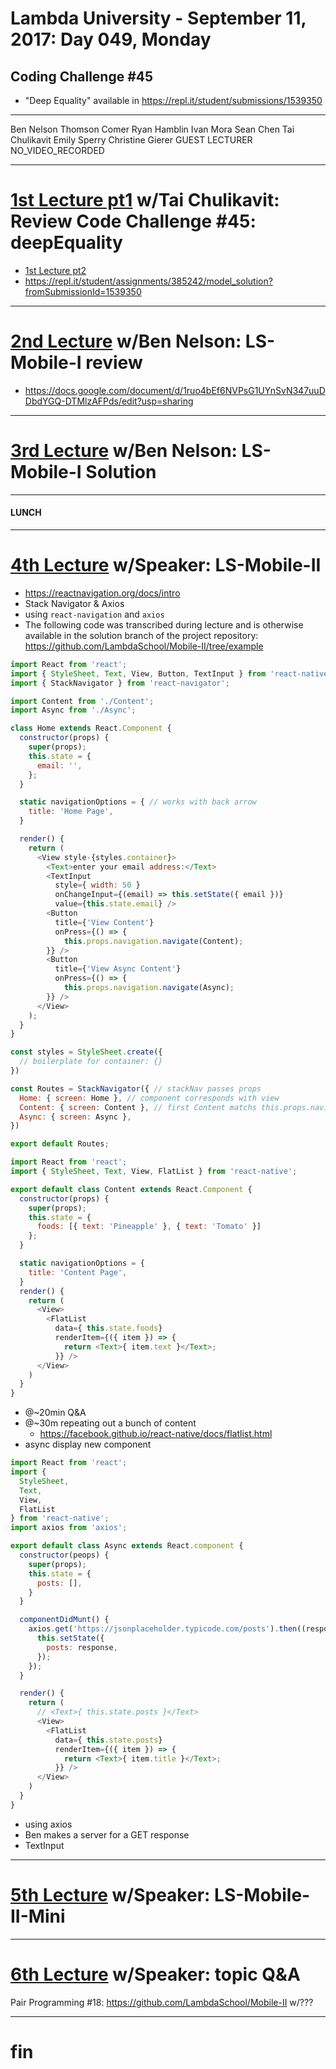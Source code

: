# Lambda University - September 11, 2017: Day 049, Monday
## Coding Challenge #45
- "Deep Equality" available in https://repl.it/student/submissions/1539350
***
Ben Nelson
Thomson Comer
Ryan Hamblin
Ivan Mora
Sean Chen
Tai Chulikavit
Emily Sperry
Christine Gierer
GUEST LECTURER
NO_VIDEO_RECORDED
***
# [1st Lecture pt1](https://youtu.be/PpRMJi2ByKU) w/Tai Chulikavit: Review Code Challenge #45: deepEquality
- [1st Lecture pt2](https://youtu.be/aPBH-Vde8BU)
- https://repl.it/student/assignments/385242/model_solution?fromSubmissionId=1539350

***
# [2nd Lecture](NO_VIDEO_RECORDED) w/Ben Nelson: LS-Mobile-I review
- https://docs.google.com/document/d/1ruo4bEf6NVPsG1UYnSvN347uuDDbdYGQ-DTMlzAFPds/edit?usp=sharing

***
# [3rd Lecture](VIDEO_RECORDED_NOT_POSTED) w/Ben Nelson: LS-Mobile-I Solution
***
#### LUNCH
***
# [4th Lecture](VIDEO_RECORDED_NOT_POSTED) w/Speaker: LS-Mobile-II
- https://reactnavigation.org/docs/intro
- Stack Navigator & Axios
- using `react-navigation` and `axios`
- The following code was transcribed during lecture and is otherwise available in the solution branch of the project repository: https://github.com/LambdaSchool/Mobile-II/tree/example
```js
import React from 'react';
import { StyleSheet, Text, View, Button, TextInput } from 'react-native';
import { StackNavigator } from 'react-navigator';

import Content from './Content';
import Async from './Async';

class Home extends React.Component {
  constructor(props) {
    super(props);
    this.state = {
      email: '',
    };
  }

  static navigationOptions = { // works with back arrow
    title: 'Home Page',
  }

  render() {
    return (
      <View style-{styles.container}>
        <Text>enter your email address:</Text>
        <TextInput
          style={ width: 50 }
          onChangeInput={(email) => this.setState({ email })}
          value={this.state.email} />
        <Button
          title={'View Content'}
          onPress={() => {
            this.props.navigation.navigate(Content);
        }} />
        <Button
          title={'View Async Content'}
          onPress={() => {
            this.props.navigation.navigate(Async);
        }} />
      </View>
    );
  }
}

const styles = StyleSheet.create({
  // boilerplate for container: {}
})

const Routes = StackNavigator({ // stackNav passes props
  Home: { screen: Home }, // component corresponds with view
  Content: { screen: Content }, // first Content matchs this.props.navigation.navigate(Content);
  Async: { screen: Async },
})

export default Routes;
```

```js
import React from 'react';
import { StyleSheet, Text, View, FlatList } from 'react-native';

export default class Content extends React.Component {
  constructor(props) {
    super(props);
    this.state = {
      foods: [{ text: 'Pineapple' }, { text: 'Tomato' }]
    };
  }

  static navigationOptions = {
    title: 'Content Page',
  }
  render() {
    return (
      <View>
        <FlatList
          data={ this.state.foods}
          renderItem={({ item }) => {
            return <Text>{ item.text }</Text>;
          }} />
      </View>
    )
  }
}

```

- @~20min Q&A
- @~30m repeating out a bunch of content
  - https://facebook.github.io/react-native/docs/flatlist.html
- async display new component
```js
import React from 'react';
import {
  StyleSheet,
  Text,
  View,
  FlatList
} from 'react-native';
import axios from 'axios';

export default class Async extends React.component {
  constructor(peops) {
    super(props);
    this.state = {
      posts: [],
    }
  }

  componentDidMunt() {
    axios.get('https://jsonplaceholder.typicode.com/posts').then((response) => { // then sends a promise!!!
      this.setState({
        posts: response,
      });
    });
  }

  render() {
    return (
      // <Text>{ this.state.posts }</Text>
      <View>
        <FlatList
          data={ this.state.posts}
          renderItem={({ item }) => {
            return <Text>{ item.title }</Text>;
          }} />
      </View>
    )
  }
}
```

- using axios
- Ben makes a server for a GET response
- TextInput

***
# [5th Lecture](VIDEO_RECORDED_NOT_POSTED) w/Speaker: LS-Mobile-II-Mini
***
# [6th Lecture](VIDEO_RECORDED_NOT_POSTED) w/Speaker: topic Q&A

Pair Programming #18: https://github.com/LambdaSchool/Mobile-II w/???

***
# fin
